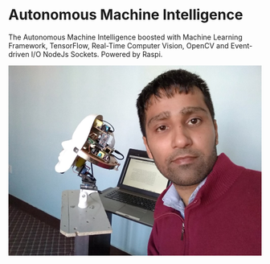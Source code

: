 # Autonomous Machine Intelligence
The Autonomous Machine Intelligence boosted with Machine Learning Framework, TensorFlow, Real-Time Computer Vision, OpenCV  and Event-driven I/O NodeJs Sockets. Powered by Raspi.

![alt text](https://github.com/cloud-github/autonomous-machine-intelligence/blob/master/images/mahesh.jpeg)
